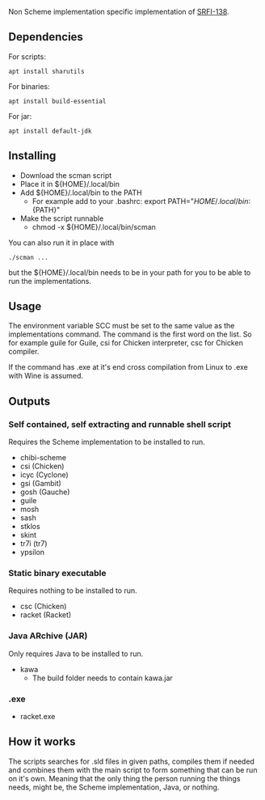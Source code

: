 Non Scheme implementation specific implementation of
[SRFI-138](https://srfi.schemers.org/srfi-138/srfi-138.html).

## Dependencies

For scripts:

    apt install sharutils

For binaries:

    apt install build-essential

For jar:

    apt install default-jdk

## Installing

- Download the scman script
- Place it in ${HOME}/.local/bin
- Add ${HOME}/.local/bin to the PATH
    - For example add to your .bashrc: export PATH="${HOME}/.local/bin:${PATH}"
- Make the script runnable
    - chmod -x ${HOME}/.local/bin/scman

You can also run it in place with

    ./scman ...

but the ${HOME}/.local/bin needs to be in your path for you to be able to run the implementations.

## Usage

The environment variable SCC must be set to the same value as the implementations command.
The command is the first word on the list.  So for example guile for Guile, csi for Chicken
interpreter, csc for Chicken compiler.

If the command has .exe at it's end cross compilation from Linux to .exe with Wine is assumed.

## Outputs

### Self contained, self extracting and runnable shell script

Requires the Scheme implementation to be installed to run.

- chibi-scheme
- csi (Chicken)
- icyc (Cyclone)
- gsi (Gambit)
- gosh (Gauche)
- guile
- mosh
- sash
- stklos
- skint
- tr7i (tr7)
- ypsilon

### Static binary executable

Requires nothing to be installed to run.

- csc (Chicken)
- racket (Racket)

### Java ARchive (JAR)

Only requires Java to be installed to run.

- kawa
    - The build folder needs to contain kawa.jar

### .exe

- racket.exe

## How it works

The scripts searches for .sld files in given paths, compiles them if needed and combines them with
the main script to form something that can be run on it's own. Meaning that the only thing the
person running the things needs, might be, the Scheme implementation, Java, or nothing.
